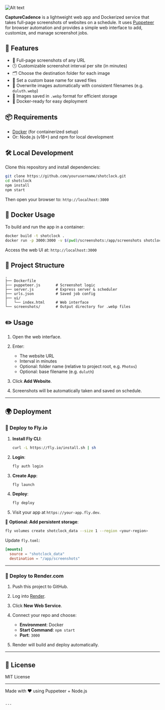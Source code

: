 ![Alt text](https://https://github.com/ry-ops/CaptureCadence/blob/main/CaptureCadence.jpg)

**CaptureCadence** is a lightweight web app and Dockerized service that takes full-page screenshots of websites on a schedule. It uses [Puppeteer](https://pptr.dev/) for browser automation and provides a simple web interface to add, customize, and manage screenshot jobs.

## 🚀 Features

- 📸 Full-page screenshots of any URL
- 🕓 Customizable screenshot interval per site (in minutes)
- 🗂️ Choose the destination folder for each image
- 📝 Set a custom base name for saved files
- 🔁 Overwrite images automatically with consistent filenames (e.g. `duluth.webp`)
- 💾 Images saved in `.webp` format for efficient storage
- 🧰 Docker-ready for easy deployment

## 📦 Requirements

- [Docker](https://www.docker.com/) (for containerized setup)
- Or: Node.js (v18+) and npm for local development

## 🛠️ Local Development

Clone this repository and install dependencies:

```bash
git clone https://github.com/yourusername/shotclock.git
cd shotclock
npm install
npm start
````

Then open your browser to:
`http://localhost:3000`

## 🐳 Docker Usage

To build and run the app in a container:

```bash
docker build -t shotclock .
docker run -p 3000:3000 -v $(pwd)/screenshots:/app/screenshots shotclock
```

Access the web UI at:
`http://localhost:3000`

## 📁 Project Structure

```
.
├── Dockerfile
├── puppeteer.js       # Screenshot logic
├── server.js          # Express server & scheduler
├── urls.json          # Saved job config
├── ui/
│   └── index.html     # Web interface
└── screenshots/       # Output directory for .webp files
```

## ✏️ Usage

1. Open the web interface.
2. Enter:

   * The website URL
   * Interval in minutes
   * Optional: folder name (relative to project root, e.g. `Photos`)
   * Optional: base filename (e.g. `duluth`)
3. Click **Add Website**.
4. Screenshots will be automatically taken and saved on schedule.

---

## 🌍 Deployment

### 🚀 Deploy to Fly.io

1. **Install Fly CLI**:

   ```bash
   curl -L https://fly.io/install.sh | sh
   ```

2. **Login**:

   ```bash
   fly auth login
   ```

3. **Create App**:

   ```bash
   fly launch
   ```

4. **Deploy**:

   ```bash
   fly deploy
   ```

5. Visit your app at `https://your-app.fly.dev`.

💾 **Optional: Add persistent storage**:

```bash
fly volumes create shotclock_data --size 1 --region <your-region>
```

Update `fly.toml`:

```toml
[mounts]
  source = "shotclock_data"
  destination = "/app/screenshots"
```

---

### 🧪 Deploy to Render.com

1. Push this project to GitHub.
2. Log into [Render](https://render.com).
3. Click **New Web Service**.
4. Connect your repo and choose:

   * **Environment**: Docker
   * **Start Command**: `npm start`
   * **Port**: `3000`
5. Render will build and deploy automatically.

---

## 📄 License

MIT License

---

Made with ❤️ using Puppeteer + Node.js

```

---

```
